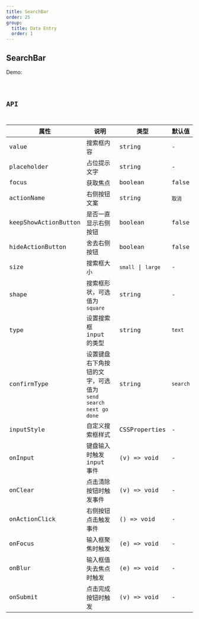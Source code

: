 ```yaml
---
title: SearchBar
order: 25
group:
  title: Data Entry
  order: 1
---
```


## SearchBar

Demo:

<code src="./search-bar/index.tsx" />

## API

| 属性 | 说明 | 类型 | 默认值 |
| --- | --- | --- | --- |
| value | 搜索框内容 | string | - |
| placeholder | 占位提示文字 | string | - |
| focus | 获取焦点 | boolean | false |
| actionName | 右侧按钮文案 | string | `取消` |
| keepShowActionButton | 是否一直显示右侧按钮 | boolean | false |
| hideActionButton | 舍去右侧按钮 | boolean | false |
| size | 搜索框大小 | `small` \| `large` | - |
| shape | 搜索框形状，可选值为 `square` | string | - |
| type | 设置搜索框 input 的类型 | string | `text` |
| confirmType | 设置键盘右下角按钮的文字，可选值为 `send` `search` `next` `go` `done` | string | `search` |
| inputStyle | 自定义搜索框样式 | CSSProperties | - |
| onInput | 键盘输入时触发 input 事件 | (v) => void | - |
| onClear | 点击清除按钮时触发事件 | (v) => void | - |
| onActionClick | 右侧按钮点击触发事件 | () => void | - |
| onFocus | 输入框聚焦时触发 | (e) => void | - |
| onBlur | 输入框值失去焦点时触发 | (e) => void | - |
| onSubmit | 点击完成按钮时触发 | (v) => void | - |
